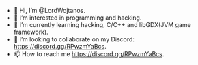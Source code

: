 - 👋 Hi, I’m @LordWojtanos.
- 👀 I’m interested in programming and hacking.
- 🌱 I’m currently learning hacking, C/C++ and libGDX(JVM game framework).
- 💞️ I’m looking to collaborate on my Discord: https://discord.gg/RPwzmYaBcs.
- 📫 How to reach me https://discord.gg/RPwzmYaBcs.

<!---
LordWojtanos/LordWojtanos is a ✨ special ✨ repository because its `README.md` (this file) appears on your GitHub profile.
You can click the Preview link to take a look at your changes.
--->
